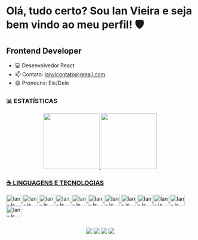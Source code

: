 # Olá, tudo certo? Sou Ian Vieira e seja bem vindo ao meu perfil! 🛡 #

## Frontend Developer ##

- 💻 Desenvolvedor React
- 📫 Contato: ianvicontato@gmail.com
- 😄 Pronouns: Ele/Dele

##

### 📊 ESTATÍSTICAS

<div align="center">
<a href="https://github.com/Ianvi1">
  <img height="150em" src="https://github-readme-stats.vercel.app/api?username=Ianvi1&show_icons=true&theme=neon"/>
  <img height="150em" src="https://github-readme-stats.vercel.app/api/top-langs/?username=Ianvi1&theme=neon&layout=compact"/>
</div>

### ☕ LINGUAGENS E TECNOLOGIAS 

<div>
  <img align="center" alt="Ian-Js" height="30" width="40" src="https://cdn.jsdelivr.net/gh/devicons/devicon@latest/icons/javascript/javascript-original.svg"/>
  <img align="center" alt="Ian-Js" height="30" width="40" src="https://cdn.jsdelivr.net/gh/devicons/devicon@latest/icons/react/react-original.svg"/>
  <img align="center" alt="Ian-Js" height="30" width="40" src="https://cdn.jsdelivr.net/gh/devicons/devicon@latest/icons/nextjs/nextjs-original.svg"/>
  <img align="center" alt="Ian-Js" height="30" width="40" src="https://cdn.jsdelivr.net/gh/devicons/devicon@latest/icons/angular/angular-original.svg"/>
  <img align="center" alt="Ian-Js" height="30" width="40" src="https://cdn.jsdelivr.net/gh/devicons/devicon@latest/icons/typescript/typescript-original.svg"/>
  <img align="center" alt="Ian-Js" height="30" width="40" src="https://cdn.jsdelivr.net/gh/devicons/devicon@latest/icons/redux/redux-original.svg"/>
  <img align="center" alt="Ian-Js" height="30" width="40" src="https://cdn.jsdelivr.net/gh/devicons/devicon@latest/icons/csharp/csharp-original.svg"/>
  <img align="center" alt="Ian-Js" height="30" width="40" src="https://cdn.jsdelivr.net/gh/devicons/devicon@latest/icons/sass/sass-original.svg"/>
  <img align="center" alt="Ian-Js" height="30" width="40" src="https://cdn.jsdelivr.net/gh/devicons/devicon@latest/icons/tailwindcss/tailwindcss-original.svg"/>
  <img align="center" alt="Ian-Js" height="30" width="40" src="https://cdn.jsdelivr.net/gh/devicons/devicon@latest/icons/html5/html5-original.svg"/>
  <img align="center" alt="Ian-Js" height="30" width="40" src="https://cdn.jsdelivr.net/gh/devicons/devicon@latest/icons/css3/css3-original.svg"/>
  <img align="center" alt="Ian-Js" height="30" width="40" src="https://cdn.jsdelivr.net/gh/devicons/devicon@latest/icons/mongodb/mongodb-original.svg"/>
</div>

##

<div align="center"> 
  <a href="https://www.youtube.com/@Ianvi_" target="_blank"><img src="https://img.shields.io/badge/YouTube-FF0000?style=for-the-badge&logo=youtube&logoColor=white" target="_blank"></a>
  <a href="https://www.instagram.com/ianvii_/" target="_blank"><img src="https://img.shields.io/badge/-Instagram-%23E4405F?style=for-the-badge&logo=instagram&logoColor=white" target="_blank"></a>
 	<a href="https://www.twitch.tv/ianvi_" target="_blank"><img src="https://img.shields.io/badge/Twitch-9146FF?style=for-the-badge&logo=twitch&logoColor=white" target="_blank"></a>
  <a href="https://www.linkedin.com/in/ianvi/" target="_blank"><img src="https://img.shields.io/badge/-LinkedIn-%230077B5?style=for-the-badge&logo=linkedin&logoColor=white" target="_blank"></a>   
</div>
